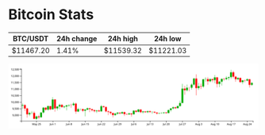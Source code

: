 # Bitcoin Stats

BTC/USDT|24h change|24h high|24h low|
|---|---|---|---|
|$11467.20|1.41%|$11539.32|$11221.03|

<img src="./chart.svg">
